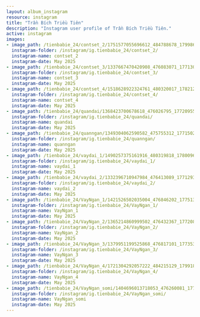 ```yaml
---
layout: album_instagram
resource: instagram
title: "Trần Bích Triều Tiên"
description: "Instagram user profile of Trần Bích Triều Tiên."
active: instagram
images: 
- image_path: /tienbabie_24/contset_2/1751577055696612_484788678_1799865530867764_7584064506195847072_n.jpg
  instagram-folder: /instagram/ig.tienbabie_24/contset_2/
  instagram-name: contset_2
  instagram-date: May 2025
- image_path: /tienbabie_24/contset_3/1337667470420908_476083071_1771301377057513_3999931713691257882_n.jpg
  instagram-folder: /instagram/ig.tienbabie_24/contset_3/
  instagram-name: contset_3
  instagram-date: May 2025
- image_path: /tienbabie_24/contset_4/1518628922324761_480320017_1782122882642029_3663369721597053873_n.jpg
  instagram-folder: /instagram/ig.tienbabie_24/contset_4/
  instagram-name: contset_4
  instagram-date: May 2025
- image_path: /tienbabie_24/quandai/1368423700678618_476026795_1772095500311434_3095331879387847802_n.jpg
  instagram-folder: /instagram/ig.tienbabie_24/quandai/
  instagram-name: quandai
  instagram-date: May 2025
- image_path: /tienbabie_24/quanngan/1349304062590582_475755312_1771502777037373_122625498441549346_n.jpg
  instagram-folder: /instagram/ig.tienbabie_24/quanngan/
  instagram-name: quanngan
  instagram-date: May 2025
- image_path: /tienbabie_24/vaydai_1/1490257375161916_480319818_1780096312844686_4125218671302187215_n.jpg
  instagram-folder: /instagram/ig.tienbabie_24/vaydai_1/
  instagram-name: vaydai_1
  instagram-date: May 2025
- image_path: /tienbabie_24/vaydai_2/1332396710947984_476413089_1771293827058268_1162436947106436172_n.jpg
  instagram-folder: /instagram/ig.tienbabie_24/vaydai_2/
  instagram-name: vaydai_2
  instagram-date: May 2025
- image_path: /tienbabie_24/VayNgan_1/1421526502035004_476846202_1775137220007262_995517188093929203_n.jpg
  instagram-folder: /instagram/ig.tienbabie_24/VayNgan_1/
  instagram-name: VayNgan_1
  instagram-date: May 2025
- image_path: /tienbabie_24/VayNgan_2/1365214860999502_476432367_1772087990312185_8561558229740675795_n.jpg
  instagram-folder: /instagram/ig.tienbabie_24/VayNgan_2/
  instagram-name: VayNgan_2
  instagram-date: May 2025
- image_path: /tienbabie_24/VayNgan_3/1379951199525868_476817101_1773536446834006_2284784424686302957_n.jpg
  instagram-folder: /instagram/ig.tienbabie_24/VayNgan_3/
  instagram-name: VayNgan_3
  instagram-date: May 2025
- image_path: /tienbabie_24/VayNgan_4/1721304292057222_484215129_1799181607602823_1215496474046877562_n.jpg
  instagram-folder: /instagram/ig.tienbabie_24/VayNgan_4/
  instagram-name: VayNgan_4
  instagram-date: May 2025
- image_path: /tienbabie_24/VayNgan_somi/1404696013718053_476260081_1774110973443220_6316447652169710027_n.jpg
  instagram-folder: /instagram/ig.tienbabie_24/VayNgan_somi/
  instagram-name: VayNgan_somi
  instagram-date: May 2025
---
```

